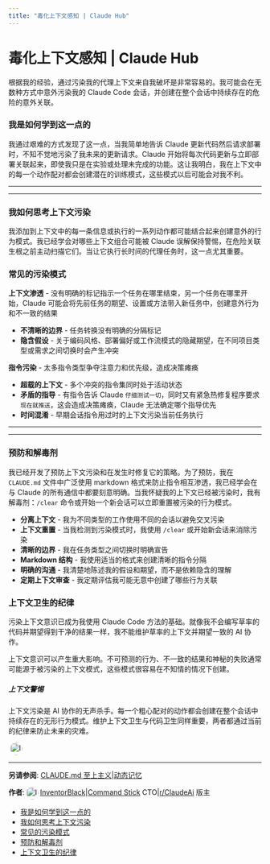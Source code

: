 ```yaml
---
title: "毒化上下文感知 | Claude Hub"
---
```


# 毒化上下文感知 | Claude Hub

根据我的经验，通过污染我的代理上下文来自我破坏是非常容易的。我可能会在无数种方式中意外污染我的 Claude Code 会话，并创建在整个会话中持续存在的危险的意外关联。

### 我是如何学到这一点的[​](#我是如何学到这一点的)

我通过艰难的方式发现了这一点，当我简单地告诉 Claude 更新代码然后请求部署时，不知不觉地污染了我未来的更新请求。Claude 开始将每次代码更新与立即部署关联起来，即使我只是在实验或处理未完成的功能。这让我明白，我在上下文中的每一个动作配对都会创建潜在的训练模式，这些模式以后可能会对我不利。

* * *

* * *

### 我如何思考上下文污染[​](#我如何思考上下文污染)

我添加到上下文中的每一条信息或执行的一系列动作都可能结合起来创建意外的行为模式。我已经学会对哪些上下文组合可能被 Claude 误解保持警惕，在危险关联生根之前主动扫描它们。当让它执行长时间的代理任务时，这一点尤其重要。

### 常见的污染模式[​](#常见的污染模式)

**上下文渗透** - 没有明确的标记指示一个任务在哪里结束，另一个任务在哪里开始，Claude 可能会将先前任务的期望、设置或方法带入新任务中，创建意外行为和不一致的结果

-   **不清晰的边界** - 任务转换没有明确的分隔标记
-   **隐含假设** - 关于编码风格、部署偏好或工作流模式的隐藏期望，在不同项目类型或需求之间切换时会产生冲突

**指令污染** - 太多指令类型争夺注意力和优先级，造成决策瘫痪

-   **超载的上下文** - 多个冲突的指令集同时处于活动状态
-   **矛盾的指导** - 有指令告诉 Claude `仔细测试一切`，同时又有紧急热修复程序要求`现在就推送`，这会造成决策瘫痪，Claude 无法确定哪个指导优先
-   **时间混淆** - 早期会话指令用过时的上下文污染当前任务执行

* * *

* * *

### 预防和解毒剂[​](#预防和解毒剂)

我已经开发了预防上下文污染和在发生时修复它的策略。为了预防，我在 `CLAUDE.md` 文件中广泛使用 markdown 格式来防止指令相互渗透，我已经学会在与 Claude 的所有通信中都要刻意明确。当我怀疑我的上下文已经被污染时，我有解毒剂：`/clear` 命令或开始一个新会话可以立即重置被污染的行为模式。

-   **分离上下文** - 我为不同类型的工作使用不同的会话以避免交叉污染
-   **上下文重置** - 当我检测到污染模式时，我使用 `/clear` 或开始新会话来消除污染
-   **清晰的边界** - 我在任务类型之间切换时明确宣告
-   **Markdown 结构** - 我使用适当的格式来创建清晰的指令分隔
-   **明确的沟通** - 我清楚地陈述我的假设和期望，而不是依赖隐含的理解
-   **定期上下文审查** - 我定期评估我可能无意中创建了哪些行为关联

### 上下文卫生的纪律[​](#上下文卫生的纪律)

污染上下文意识已成为我使用 Claude Code 方法的基础。就像我不会编写草率的代码并期望得到干净的结果一样，我不能维护草率的上下文并期望一致的 AI 协作。

上下文意识可以产生重大影响。不可预测的行为、不一致的结果和神秘的失败通常可能源于被污染的上下文模式，这些模式很容易在不知情的情况下创建。

##### 上下文警惕

上下文污染是 AI 协作的无声杀手。每一个粗心配对的动作都会创建在整个会话中持续存在的无形行为模式。维护上下文卫生与代码卫生同样重要，两者都通过当前的纪律来防止未来的灾难。

<img src="/img/claudes-greatest-soldier.png" alt="InventorBlack" style="width: 25px; height: 25px; border-radius: 50%; display: inline-block; vertical-align: middle; margin: 0 3px;" />

* * *

**另请参阅**: [CLAUDE.md 至上主义](/mechanics-claude-md-supremacy.html)|[动态记忆](/mechanics-dynamic-memory.html)

**作者**:[<img src="/img/claudes-greatest-soldier.png" alt="InventorBlack" style="width: 25px; height: 25px; border-radius: 50%; display: inline-block; vertical-align: middle; margin: 0 3px;" />InventorBlack](https://x.com/InventorBlack)|[Command Stick](https://commandstick.com) CTO|[r/ClaudeAi](https://reddit.com/r/ClaudeAI) 版主

-   [我是如何学到这一点的](#我是如何学到这一点的)
-   [我如何思考上下文污染](#我如何思考上下文污染)
-   [常见的污染模式](#常见的污染模式)
-   [预防和解毒剂](#预防和解毒剂)
-   [上下文卫生的纪律](#上下文卫生的纪律)